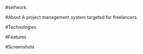 #selfwork.

#About
A project management system targeted for freelancers. 

#Technologies

#Features

#Screenshots

